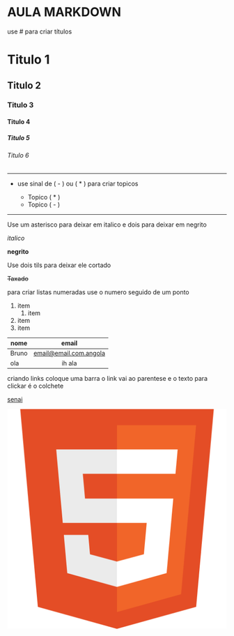 # AULA MARKDOWN
use # para criar títulos
# Titulo 1 
## Titulo 2
### Titulo 3
#### Titulo 4
##### Titulo 5
###### Titulo 6
---
- use sinal de ( - ) ou ( * ) para criar topicos

    * Topico ( * )
    - Topico ( - )
---
Use um asterisco para deixar em italico e dois para deixar em negrito

*italico*

**negrito**

Use dois tils para deixar ele cortado

~~Taxado~~

para criar listas numeradas use o numero seguido de um ponto

1. item
    1. item
2. item
3. item

| nome | email |
| -- | :--:|
| Bruno | email@email.com.angola|
| ola | ih ala

criando links coloque uma barra []() o link vai ao parentese e o texto para clickar é o colchete

[senai](https://meusenai.senai.br/)

![html5](../imagens/html5.png)
